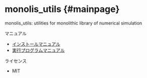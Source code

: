 # monolis_utils {#mainpage}

monolis_utils: utilities for monolithic library of numerical simulation

マニュアル

- [インストールマニュアル](./)
- [実行プログラムマニュアル](./)

ライセンス

- MIT
